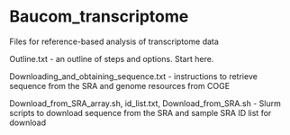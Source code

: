 # Baucom_transcriptome

Files for reference-based analysis of transcriptome data

Outline.txt - an outline of steps and options. Start here.

Downloading_and_obtaining_sequence.txt - instructions to retrieve sequence from the SRA and genome resources from COGE

Download_from_SRA_array.sh, id_list.txt, Download_from_SRA.sh - Slurm scripts to download sequence from the SRA and sample SRA ID list for download


